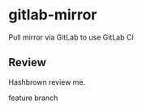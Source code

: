 # gitlab-mirror

Pull mirror via GitLab to use GitLab CI

## Review

Hashbrown review me.

feature branch